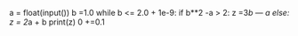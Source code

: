
a = float(input())
b =1.0
while b <= 2.0 + 1e-9: 
if b**2 -a > 2:
z =3*b
— a
else:
z = 2*a + b
print(z)
0 +=0.1

